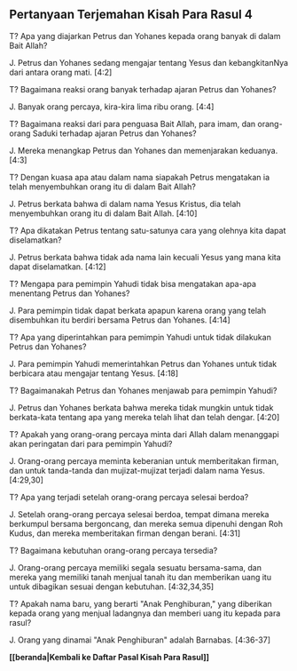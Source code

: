 ## Pertanyaan Terjemahan Kisah Para Rasul 4 ##

T? Apa yang diajarkan Petrus dan Yohanes kepada orang banyak di dalam Bait Allah?

J. Petrus dan Yohanes sedang mengajar tentang Yesus dan kebangkitanNya dari antara orang mati. [4:2]

T? Bagaimana reaksi orang banyak terhadap ajaran Petrus dan Yohanes?

J. Banyak orang percaya, kira-kira lima ribu orang. [4:4]

T? Bagaimana reaksi dari para penguasa Bait Allah, para imam, dan orang-orang Saduki terhadap ajaran Petrus dan Yohanes?

J. Mereka menangkap Petrus dan Yohanes dan memenjarakan keduanya. [4:3]

T? Dengan kuasa apa atau dalam nama siapakah Petrus mengatakan ia telah menyembuhkan orang itu di dalam Bait Allah?

J. Petrus berkata bahwa di dalam nama Yesus Kristus, dia telah menyembuhkan orang itu di dalam Bait Allah. [4:10]

T? Apa dikatakan Petrus tentang satu-satunya cara yang olehnya kita dapat diselamatkan?

J. Petrus berkata bahwa tidak ada nama lain kecuali Yesus yang mana kita dapat diselamatkan. [4:12]

T? Mengapa para pemimpin Yahudi tidak bisa mengatakan apa-apa menentang Petrus dan Yohanes?

J. Para pemimpin tidak dapat berkata apapun karena orang yang telah disembuhkan itu berdiri bersama Petrus dan Yohanes. [4:14]

T? Apa yang diperintahkan para pemimpin Yahudi untuk tidak dilakukan Petrus dan Yohanes?

J. Para pemimpin Yahudi memerintahkan Petrus dan Yohanes untuk tidak berbicara atau mengajar tentang Yesus. [4:18]

T? Bagaimanakah Petrus dan Yohanes menjawab para pemimpin Yahudi?

J. Petrus dan Yohanes berkata bahwa mereka tidak mungkin untuk tidak berkata-kata tentang apa yang mereka telah lihat dan telah dengar. [4:20]

T? Apakah yang orang-orang percaya minta dari Allah dalam menanggapi akan peringatan dari para pemimpin Yahudi?

J. Orang-orang percaya meminta keberanian untuk memberitakan firman, dan untuk tanda-tanda dan mujizat-mujizat terjadi dalam nama Yesus. [4:29,30]

T? Apa yang terjadi setelah orang-orang percaya selesai berdoa?

J. Setelah orang-orang percaya selesai berdoa, tempat dimana mereka berkumpul bersama bergoncang, dan mereka semua dipenuhi dengan Roh Kudus, dan mereka memberitakan firman dengan berani. [4:31]

T? Bagaimana kebutuhan orang-orang percaya tersedia?

J. Orang-orang percaya memiliki segala sesuatu bersama-sama, dan mereka yang memiliki tanah menjual tanah itu dan memberikan uang itu untuk dibagikan sesuai dengan kebutuhan. [4:32,34,35]

T? Apakah nama baru, yang berarti "Anak Penghiburan," yang diberikan kepada orang yang menjual ladangnya dan memberi uang itu kepada para rasul?

J. Orang yang dinamai "Anak Penghiburan" adalah Barnabas. [4:36-37]

__[[beranda|Kembali ke Daftar Pasal Kisah Para Rasul]]__

